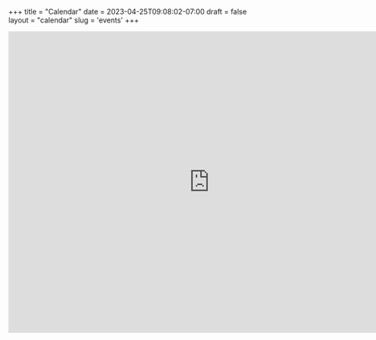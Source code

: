 +++
title = "Calendar"
date = 2023-04-25T09:08:02-07:00
draft = false
layout = "calendar"
slug = 'events'
+++

<iframe src="https://calendar.google.com/calendar/embed?height=600&wkst=1&bgcolor=%23616161&ctz=America%2FLos_Angeles&showTitle=0&showNav=0&showPrint=0&showTabs=0&showCalendars=0&showTz=0&src=anNib2V2ZUBnbWFpbC5jb20&src=N2JydG5xbmZ2bW1ha2JobTk2bDdkaHZvbnNAZ3JvdXAuY2FsZW5kYXIuZ29vZ2xlLmNvbQ&src=YWRkcmVzc2Jvb2sjY29udGFjdHNAZ3JvdXAudi5jYWxlbmRhci5nb29nbGUuY29t&src=ZTM2NmN0Z3J0NXZudTRwN2UxbWM2NzFvZDBAZ3JvdXAuY2FsZW5kYXIuZ29vZ2xlLmNvbQ&src=Y29vcHFyZjVxNWdhODliOGY3M25qNzNjZDBAZ3JvdXAuY2FsZW5kYXIuZ29vZ2xlLmNvbQ&src=ZHQ4YWsxdGdmajdwbW5tMWJ0cmE2Zjh2bzhAZ3JvdXAuY2FsZW5kYXIuZ29vZ2xlLmNvbQ&src=cDVidjFlaThlb21xYTlqajhtMnMwOG03YmNAZ3JvdXAuY2FsZW5kYXIuZ29vZ2xlLmNvbQ&src=ZmFtaWx5MDI0MjE1MjgwMTEwOTEzMDg0OTFAZ3JvdXAuY2FsZW5kYXIuZ29vZ2xlLmNvbQ&src=NWppOTRybjJqcG5ka3Rnb3A4NGlnczVlY29AZ3JvdXAuY2FsZW5kYXIuZ29vZ2xlLmNvbQ&src=ZW4udXNhI2hvbGlkYXlAZ3JvdXAudi5jYWxlbmRhci5nb29nbGUuY29t&src=NDlsdWdvcnVhY29tNGNxZnJ0MzlpdW9mY2NAZ3JvdXAuY2FsZW5kYXIuZ29vZ2xlLmNvbQ&src=c3UxN2JyNTF0N2piMTg3cGlmZjBpbmdiajhAZ3JvdXAuY2FsZW5kYXIuZ29vZ2xlLmNvbQ&src=ZnM3cGJoZ2c1b2ZwNGFuNnI3ZDdqMDZqb2dAZ3JvdXAuY2FsZW5kYXIuZ29vZ2xlLmNvbQ&src=NTBoN2NubmxnZ3VvdTR0dmxrNGlmb2dnYThAZ3JvdXAuY2FsZW5kYXIuZ29vZ2xlLmNvbQ&src=azhycDlwaGQzNzd2NTRjY2Z1Z3NvMnEwMHNAZ3JvdXAuY2FsZW5kYXIuZ29vZ2xlLmNvbQ&src=M2IwOG5ua3Q3OGNwOGtvazVzdmJoYjl2NW9AZ3JvdXAuY2FsZW5kYXIuZ29vZ2xlLmNvbQ&src=bXJzYm9ldmVAZ21haWwuY29t&color=%234285F4&color=%237CB342&color=%2333B679&color=%237CB342&color=%23795548&color=%23E67C73&color=%23E4C441&color=%23D81B60&color=%237986CB&color=%230B8043&color=%23F6BF26&color=%234285F4&color=%23F09300&color=%237986CB&color=%23D81B60&color=%230B8043&color=%23B39DDB" style="border-width:0" width="800" height="600" frameborder="0" scrolling="no"></iframe>